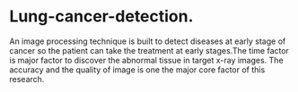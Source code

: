 # Lung-cancer-detection.
An image processing technique is built to detect diseases at early stage of cancer so the patient can take the treatment at early stages.The time factor is major factor to discover the abnormal tissue in target x-ray images. The accuracy and the quality of image is one the major core factor of this research.
